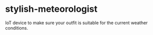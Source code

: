 # stylish-meteorologist
IoT device to make sure your outfit is suitable for the current weather conditions.
